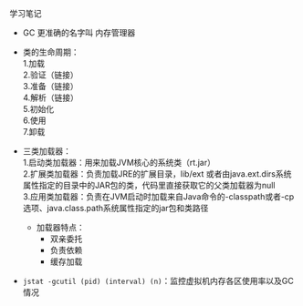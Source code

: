 学习笔记

* GC 更准确的名字叫 内存管理器

* 类的生命周期：  
    1.加载   
    2.验证（链接）   
    3.准备（链接）  
    4.解析（链接）   
    5.初始化   
    6.使用   
    7.卸载  
 
 * 三类加载器：  
    1.启动类加载器：用来加载JVM核心的系统类（rt.jar）  
    2.扩展类加载器：负责加载JRE的扩展目录，lib/ext 或者由java.ext.dirs系统属性指定的目录中的JAR包的类，代码里直接获取它的父类加载器为null  
    3.应用类加载器：负责在JVM启动时加载来自Java命令的-classpath或者-cp选项、java.class.path系统属性指定的jar包和类路径  
    * 加载器特点：
        * 双亲委托
        * 负责依赖
        * 缓存加载
        
* `jstat -gcutil (pid) (interval) (n)`：监控虚拟机内存各区使用率以及GC情况
